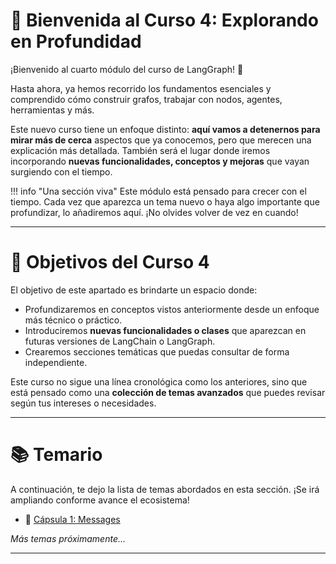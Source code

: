 # 🚀 Bienvenida al Curso 4: Explorando en Profundidad

¡Bienvenido al cuarto módulo del curso de LangGraph! 🎉

Hasta ahora, ya hemos recorrido los fundamentos esenciales y comprendido cómo construir grafos, trabajar con nodos, agentes, herramientas y más.

Este nuevo curso tiene un enfoque distinto: **aquí vamos a detenernos para mirar más de cerca** aspectos que ya conocemos, pero que merecen una explicación más detallada. También será el lugar donde iremos incorporando **nuevas funcionalidades, conceptos y mejoras** que vayan surgiendo con el tiempo.

!!! info "Una sección viva"
    Este módulo está pensado para crecer con el tiempo. Cada vez que aparezca un tema nuevo o haya algo importante que profundizar, lo añadiremos aquí. ¡No olvides volver de vez en cuando!

---

# 🎯 Objetivos del Curso 4

El objetivo de este apartado es brindarte un espacio donde:

- Profundizaremos en conceptos vistos anteriormente desde un enfoque más técnico o práctico.
- Introduciremos **nuevas funcionalidades o clases** que aparezcan en futuras versiones de LangChain o LangGraph.
- Crearemos secciones temáticas que puedas consultar de forma independiente.

Este curso no sigue una línea cronológica como los anteriores, sino que está pensado como una **colección de temas avanzados** que puedes revisar según tus intereses o necesidades.

---

# 📚 Temario

A continuación, te dejo la lista de temas abordados en esta sección. ¡Se irá ampliando conforme avance el ecosistema!

- 💬 [Cápsula 1: Messages](capsula1_messages.md)

*Más temas próximamente...*

---
